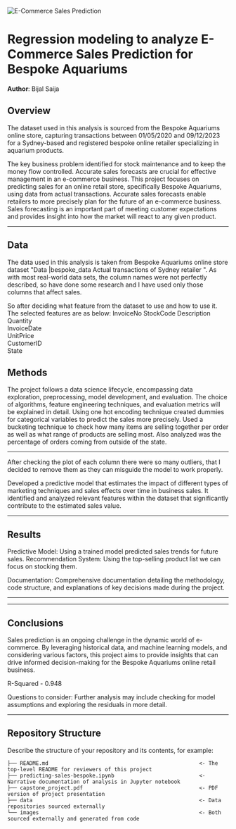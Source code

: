 ![E-Commerce Sales Prediction](images/kc_house_analysis.png)
#  Regression modeling to analyze E-Commerce Sales Prediction for Bespoke Aquariums

**Author**: Bijal Saija

## Overview

The dataset used in this analysis is sourced from the Bespoke Aquariums online store, capturing transactions between 01/05/2020 and 09/12/2023 for a Sydney-based and registered bespoke online retailer specializing in aquarium products.

The key business problem identified for stock maintenance and to keep the money flow controlled. Accurate sales forecasts are crucial for effective management in an e-commerce business. This project focuses on predicting sales for an online retail store, specifically Bespoke Aquariums, using data from actual transactions. Accurate sales forecasts enable retailers to more precisely plan for the future of an e-commerce business. Sales forecasting is an important part of meeting customer expectations and provides insight into how the market will react to any given product.

***

## Data

The data used in this analysis is taken from Bespoke Aquariums online store dataset "Data |bespoke_data Actual transactions of Sydney retailer ".
As with most real-world data sets, the column names were not perfectly described, so have done some research and I have used only those columns that affect sales. 

So after deciding what feature from the dataset to use and how to use it. The selected features are as below:
InvoiceNo
StockCode
Description
Quantity         
InvoiceDate      
UnitPrice      
CustomerID      
State           


## Methods

The project follows a data science lifecycle, encompassing data exploration, preprocessing, model development, and evaluation. The choice of algorithms, feature engineering techniques, and evaluation metrics will be explained in detail. Using one hot encoding technique created dummies for categorical variables to predict the sales more precisely. Used a bucketing technique to check how many items are selling together per order as well as what range of products are selling most. Also analyzed was the percentage of orders coming from outside of the state.

***
After checking the plot of each column there were so many outliers, that I decided to remove them as they can misguide the model to work properly. 

Developed a predictive model that estimates the impact of different types of marketing techniques and sales effects over time in business sales.
It identified and analyzed relevant features within the dataset that significantly contribute to the estimated sales value.
***

## Results

Predictive Model: Using a trained model predicted sales trends for future sales.
Recommendation System: Using the top-selling product list we can focus on stocking them.

Documentation: Comprehensive documentation detailing the methodology, code structure, and explanations of key decisions made during the project.


***

***



## Conclusions

Sales prediction is an ongoing challenge in the dynamic world of e-commerce. By leveraging historical data, and machine learning models, and considering various factors, this project aims to provide insights that can drive informed decision-making for the Bespoke Aquariums online retail business.

R-Squared - 0.948

Questions to consider:
Further analysis may include checking for model assumptions and exploring the residuals in more detail.
***


## Repository Structure

Describe the structure of your repository and its contents, for example:

```
├── README.md                                                <- The top-level README for reviewers of this project
├── predicting-sales-bespoke.ipynb                           <- Narrative documentation of analysis in Jupyter notebook
├── capstone_project.pdf                                     <- PDF version of project presentation
├── data                                                     <- Data repositories sourced externally
└── images                                                   <- Both sourced externally and generated from code
```
